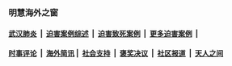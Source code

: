 
### 明慧海外之窗

####  [武汉肺炎](indexes/365.md?t=03101200) &nbsp;|&nbsp;  [迫害案例综述](indexes/328.md?t=03101200) &nbsp;|&nbsp; [迫害致死案例](indexes/277.md?t=03101200)  &nbsp;|&nbsp; [更多迫害案例](indexes/81.md?t=03101200)  &nbsp;|&nbsp; 
####  [时事评论](indexes/19.md?t=03101200) &nbsp;|&nbsp; [海外简讯](indexes/245.md?t=03101200)&nbsp;|&nbsp;  [社会支持](indexes/140.md?t=03101200) &nbsp;|&nbsp; [褒奖决议](indexes/282.md?t=03101200) &nbsp;|&nbsp; [社区报道](indexes/91.md?t=03101200)  &nbsp;|&nbsp; [天人之间](indexes/78.md?t=03101200) 


